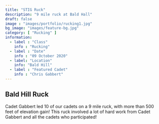 ```yaml
---
title: "STIG Ruck"
description: "9 mile ruck at Bald Hall"
draft: false
image : "images/portfolio/rucking1.jpg"
bg_image: "images/feature-bg.jpg"
category: [ "Rucking" ]
information:
  - label : "Class"
    info : "Rucking"
  - label : "Date"
    info : "09 October 2020"
  - label: "Location"
    info: "Bald Hill"
  - label : "Featured Cadet"
    info : "Chris Gabbert"
---
```


## Bald Hill Ruck

Cadet Gabbert led 10 of our cadets on a 9 mile ruck, with more than 500 feet of elevation gain! This ruck involved a lot of hard work from Cadet Gabbert and all the cadets who participated!
